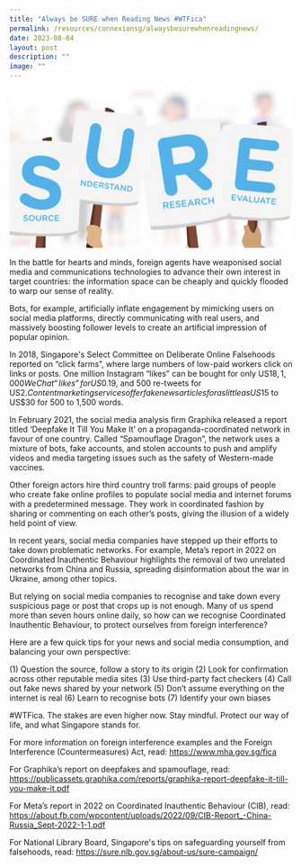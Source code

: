 ```yaml
---
title: "Always be SURE when Reading News #WTFica"
permalink: /resources/connexionsg/alwaysbesurewhenreadingnews/
date: 2023-08-04
layout: post
description: ""
image: ""
---
```

![](/images/connexionsg/2023/always%20be%20sure.jpg)


In the battle for hearts and minds, foreign agents have weaponised social media and communications technologies to advance their own interest in target countries: the information space can be cheaply and quickly flooded to warp our sense of reality.

Bots, for example, artificially inflate engagement by mimicking users on social media platforms, directly communicating with real users, and massively boosting follower levels to create an artificial impression of popular opinion.

In 2018, Singapore's Select Committee on Deliberate Online Falsehoods reported on “click farms”, where large numbers of low-paid workers click on links or posts. One million Instagram “likes” can be bought for only US$18, 1,000 WeChat “likes” for US$0.19, and 500 re-tweets for US$2. Content marketing services offer fake news articles for as little as US$15 to US$30 for 500 to 1,500 words.

In February 2021, the social media analysis firm Graphika released a report titled ‘Deepfake It Till You Make It’ on a propaganda-coordinated network in favour of one country. Called “Spamouflage Dragon”, the network uses a mixture of bots, fake accounts, and stolen accounts to push and amplify videos and media targeting issues such as the safety of Western-made vaccines.

Other foreign actors hire third country troll farms: paid groups of people who create fake online profiles to populate social media and internet forums with a predetermined message. They work in coordinated fashion by sharing or commenting on each other’s posts, giving the illusion of a widely held point of view.

In recent years, social media companies have stepped up their efforts to take down problematic networks. For example, Meta’s report in 2022 on Coordinated Inauthentic Behaviour highlights the removal of two unrelated networks from China and Russia, spreading disinformation about the war in Ukraine, among other topics.

But relying on social media companies to recognise and take down every suspicious page or post that crops up is not enough. Many of us spend more than seven hours online daily, so how can we recognise Coordinated Inauthentic Behaviour, to protect ourselves from foreign interference?

Here are a few quick tips for your news and social media consumption, and balancing your own perspective:

(1) Question the source, follow a story to its origin
(2) Look for confirmation across other reputable media sites
(3) Use third-party fact checkers
(4) Call out fake news shared by your network
(5) Don’t assume everything on the internet is real
(6) Learn to recognise bots
(7) Identify your own biases

#WTFica. The stakes are even higher now. Stay mindful. Protect our way of life, and what Singapore stands for.

For more information on foreign interference examples and the Foreign Interference (Countermeasures) Act, read: 
https://www.mha.gov.sg/fica

For Graphika’s report on deepfakes and spamouflage, read:
https://publicassets.graphika.com/reports/graphika-report-deepfake-it-till-you-make-it.pdf

For Meta’s report in 2022 on Coordinated Inauthentic Behaviour (CIB), read:
https://about.fb.com/wpcontent/uploads/2022/09/CIB-Report_-China-Russia_Sept-2022-1-1.pdf

For National Library Board, Singapore's tips on safeguarding yourself from falsehoods, read:
https://sure.nlb.gov.sg/about-us/sure-campaign/
